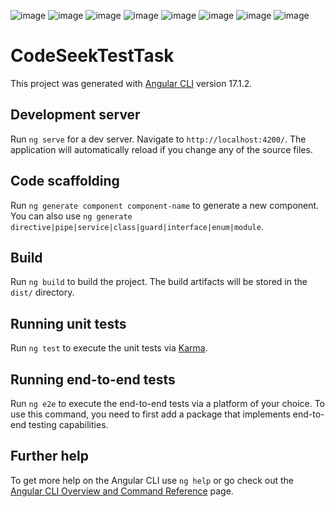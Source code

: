 ![image](https://github.com/user-attachments/assets/d1226cd4-9543-4ed7-afe6-bca8a0364c22)
![image](https://github.com/user-attachments/assets/e8d28262-2845-4def-9ddf-7ce7e9bad683)
![image](https://github.com/user-attachments/assets/e18eab6d-c324-45d5-8760-9b133fc887c7)
![image](https://github.com/user-attachments/assets/be032952-9405-4387-935a-272bab373dd1)
![image](https://github.com/user-attachments/assets/06ea5a3d-8e43-4ea3-ba77-e5e650d50f1e)
![image](https://github.com/user-attachments/assets/3e8e7ea9-e1bf-41e5-8509-47f6ca498462)
![image](https://github.com/user-attachments/assets/a95425dc-e1b0-43e6-8a25-d03647841f83)
![image](https://github.com/user-attachments/assets/e9327c65-8b70-4884-b517-d62937345aa5)


# CodeSeekTestTask

This project was generated with [Angular CLI](https://github.com/angular/angular-cli) version 17.1.2.

## Development server

Run `ng serve` for a dev server. Navigate to `http://localhost:4200/`. The application will automatically reload if you change any of the source files.

## Code scaffolding

Run `ng generate component component-name` to generate a new component. You can also use `ng generate directive|pipe|service|class|guard|interface|enum|module`.

## Build

Run `ng build` to build the project. The build artifacts will be stored in the `dist/` directory.

## Running unit tests

Run `ng test` to execute the unit tests via [Karma](https://karma-runner.github.io).

## Running end-to-end tests

Run `ng e2e` to execute the end-to-end tests via a platform of your choice. To use this command, you need to first add a package that implements end-to-end testing capabilities.

## Further help

To get more help on the Angular CLI use `ng help` or go check out the [Angular CLI Overview and Command Reference](https://angular.io/cli) page.
